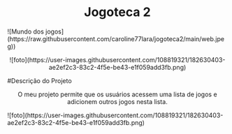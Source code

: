 <h1 align="center"> Jogoteca 2 </h1>
![Mundo dos jogos](https://raw.githubusercontent.com/caroline77lara/jogoteca2/main/web.jpeg))
<p align="center">
![foto](https://user-images.githubusercontent.com/108819321/182630403-ae2ef2c3-83c2-4f5e-be43-e1f059add3fb.png)
</p>
#Descrição do Projeto
<p align="center">O meu projeto permite que os usuários acessem uma lista de jogos e adicionem outros jogos nesta lista.</p>
![foto](https://user-images.githubusercontent.com/108819321/182630403-ae2ef2c3-83c2-4f5e-be43-e1f059add3fb.png)
